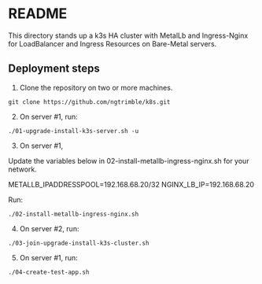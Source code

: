 # README

This directory stands up a k3s HA cluster with MetalLb and Ingress-Nginx for LoadBalancer and Ingress Resources on 
Bare-Metal servers. 

## Deployment steps

1. Clone the repository on two or more machines.

```shell
git clone https://github.com/ngtrimble/k8s.git
```

2. On server #1, run:

```shell
./01-upgrade-install-k3s-server.sh -u
```

3. On server #1,

Update the variables below in 02-install-metallb-ingress-nginx.sh for your network.

METALLB_IPADDRESSPOOL=192.168.68.20/32
NGINX_LB_IP=192.168.68.20

Run:

```shell
./02-install-metallb-ingress-nginx.sh
```

4. On server #2, run:

```shell
./03-join-upgrade-install-k3s-cluster.sh
```

5. On server #1, run:

```shell
./04-create-test-app.sh
```
